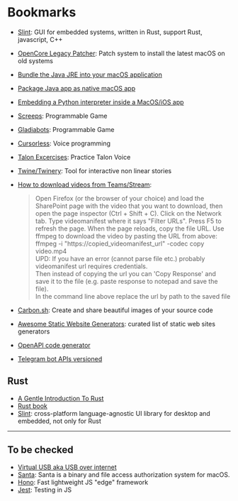 # Bookmarks

- [Slint](slint.dev): GUI for embedded systems, written in Rust, support Rust, javascript, C++
- [OpenCore Legacy Patcher](https://dortania.github.io/OpenCore-Legacy-Patcher/): Patch system to install the latest macOS on old systems
- [Bundle the Java JRE into your macOS application](https://www.balthisar.com/blog/bundle-the-jre/)
- [Package Java app as native macOS app](https://centerkey.com/mac/java/)
- [Embedding a Python interpreter inside a MacOS/iOS app](https://medium.com/swift2go/embedding-python-interpreter-inside-a-macos-app-and-publish-to-app-store-successfully-309be9fb96a5)
- [Screeps](https://screeps.com/): Programmable Game
- [Gladiabots](https://gladiabots.com/): Programmable Game
- [Cursorless](https://www.cursorless.org/): Voice programming
- [Talon Excercises](https://chaosparrot.github.io/talon_practice/): Practice Talon Voice
- [Twine/Twinery](https://twinery.org/): Tool for interactive non linear stories
- [How to download videos from Teams/Stream](https://www.lisenet.com/2022/how-to-download-view-only-teams-meeting-recording-video-from-sharepoint/):
    > Open Firefox (or the browser of your choice) and load the SharePoint page with the video that you want to download, then open the page inspector (Ctrl + Shift + C). Click on the Network tab. Type videomanifest where it says "Filter URLs". Press F5 to refresh the page. When the page reloads, copy the file URL. Use ffmpeg to download the video by pasting     the URL from above:  
    ffmpeg -i "https://copied_videomanifest_url" -codec copy video.mp4  
    UPD: If you have an error (cannot parse file etc.) probably videomanifest url requires credentials.  
    Then instead of copying the url you can 'Copy Response' and save it to the file (e.g. paste response to notepad and save the file).  
    In the command line above replace the url by path to the saved file
- [Carbon.sh](https://carbon.now.sh/): Create and share beautiful images of your source code
- [Awesome Static Website Generators](https://github.com/myles/awesome-static-generators): curated list of static web sites generators

- [OpenAPI code generator](https://github.com/OpenAPITools/openapi-generator)
- [Telegram bot APIs versioned](https://github.com/sys-001/telegram-bot-api-versions/tree/main/files/openapi/yaml)


## Rust
- [A Gentle Introduction To Rust](https://stevedonovan.github.io/rust-gentle-intro/readme.html)
- [Rust book](https://doc.rust-lang.org/book/)
- [Slint](https://slint.dev/): cross-platform language-agnostic UI library for desktop and embedded, not only for Rust

---
## To be checked

- [Virtual USB aka USB over internet](https://www.virtualhere.com/osx_server_software)
- [Santa](https://santa.dev/): Santa is a binary and file access authorization system for macOS.
- [Hono](https://hono.dev/): Fast lightweight JS "edge" framework
- [Jest](https://jestjs.io/): Testing in JS